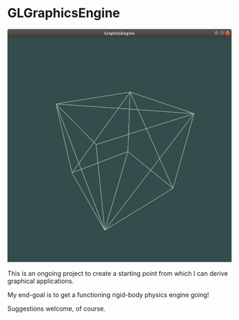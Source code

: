 # GLGraphicsEngine

![](images/screenshot.png)

This is an ongoing project to create a starting point from which I can derive graphical applications.

My end-goal is to get a functioning rigid-body physics engine going!

Suggestions welcome, of course.
